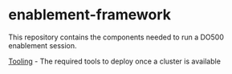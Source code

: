# enablement-framework

This repository contains the components needed to run a DO500 enablement session.

[Tooling](https://github.com/rht-labs/enablement-framework/tree/main/tooling) - The required tools to deploy once a cluster is available
